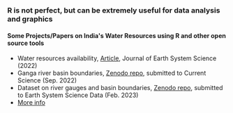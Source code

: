 <!--### Hi there 👋-->

### R is not perfect, but can be extremely useful for data analysis and graphics

#### Some Projects/Papers on India's Water Resources using R and other open source tools

- Water resources availability, [Article](https://www.ias.ac.in/describe/article/jess/131/0225), Journal of Earth System Science (2022)
- Ganga river basin boundaries, [Zenodo repo](https://doi.org/10.5281/zenodo.7067699), submitted to Current Science (Sep. 2022)
- Dataset on river gauges and basin boundaries, [Zenodo repo](https://doi.org/10.5281/zenodo.7563600), submitted to Earth System Science Data (Feb. 2023)
- [More info](https://orcid.org/0000-0001-6092-0667)


<!--
**RationShop/RationShop** is a ✨ _special_ ✨ repository because its `README.md` (this file) appears on your GitHub profile.

Here are some ideas to get you started:

- 🔭 I’m currently working on ...
- 🌱 I’m currently learning ...
- 👯 I’m looking to collaborate on ...
- 🤔 I’m looking for help with ...
- 💬 Ask me about ...
- 📫 How to reach me: ...
- 😄 Pronouns: ...
- ⚡ Fun fact: ...
-->
